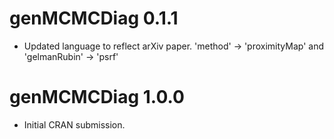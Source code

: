 # genMCMCDiag 0.1.1

* Updated language to reflect arXiv paper. 'method' -> 'proximityMap' and 'gelmanRubin' -> 'psrf'

# genMCMCDiag 1.0.0

* Initial CRAN submission.
